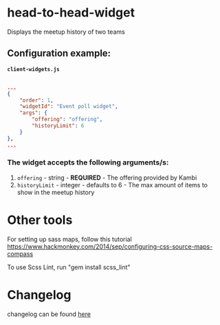 # head-to-head-widget

Displays the meetup history of two teams

## Configuration example:

__`client-widgets.js`__

```json

...
{
    "order": 1,
    "widgetId": "Event poll widget",
    "args": {
        "offering": "offering",
        "historyLimit": 6
    }
},
...

```

### The widget accepts the following arguments/s:
1. `offering` - string - __REQUIRED__ - The offering provided by Kambi
2. `historyLimit` - integer - defaults to 6 - The max amount of items to show in the meetup history

# Other tools

For setting up sass maps, follow this tutorial https://www.hackmonkey.com/2014/sep/configuring-css-source-maps-compass

To use Scss Lint, run "gem install scss_lint"

# Changelog

changelog can be found [here](CHANGELOG.md)

